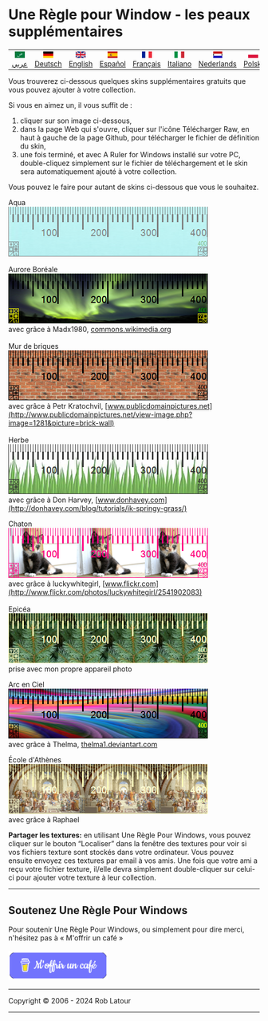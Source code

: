 
# Une Règle pour Window - les peaux supplémentaires

<!-- header -->
|||||||||||
| :---: | :---: | :---: | :---: | :---: |:---: | :---: | :---: |:---: | :---: |
| [![عربي](/images/flags/ar.png)](../en/README.md)<br>[عربي](../ar/README.md) | [![Deutsch](/images/flags/de.png)](../de/README.md)<br>[Deutsch](../de/README.md) | [![English](/images/flags/en-GB.png)](../en/README.md)<br>[English](../en/README.md) | [![Español](/images/flags/es.png)](../es/README.md)<br>[Español](../es/README.md) | [![Français](/images/flags/fr.png)](../fr/README.md)<br>[Français](../fr/README.md)| [![Italiano](/images/flags/it.png)](../it/README.md)<br>[Italiano](../it/README.md) | [![Nederlands](/images/flags/nl.png)](../nl/README.md)<br>[Nederlands](../nl/README.md) | [![Polski](/images/flags/pl.png)](../pl/README.md)<br>[Polski](../pl/README.md) | [![Português](/images/flags/pt.png)](../pt/README.md)<br>[Português](../pt/README.md) | [![Svenska](/images/flags/sv.png)](../sv/README.md)<br>[Svenska](../sv/README.md) |

<!-- header -->

Vous trouverez ci-dessous quelques skins supplémentaires gratuits que vous pouvez ajouter à votre collection.

Si vous en aimez un, il vous suffit de :
1. cliquer sur son image ci-dessous,
2. dans la page Web qui s'ouvre, cliquer sur l'icône Télécharger Raw, en haut à gauche de la page Github, pour télécharger le fichier de définition du skin,
3. une fois terminé, et avec A Ruler for Windows installé sur votre PC, double-cliquez simplement sur le fichier de téléchargement et le skin sera automatiquement ajouté à votre collection.

Vous pouvez le faire pour autant de skins ci-dessous que vous le souhaitez.


Aqua  
[![Aqua](/images/skins/Aqua.png)](RulerDefinition_Aqua.ar4w)  
  
Aurore Boréale  
[![Aurore boréale](/images/skins/AuroraBorealis.png)](RulerDefinition_Aurore%20Boreale.ar4w)  
avec grâce à Madx1980, [commons.wikimedia.org](http://commons.wikimedia.org/wiki/File:Aurora_Borealis_in_north_pole.jpg)  
   
Mur de briques  
[![Brick Wall](/images/skins/BrickWall.png)](RulerDefinition_Mur%20de%20Briques.ar4w)  
avec grâce à Petr Kratochvil, [www.publicdomainpictures.net](http://www.publicdomainpictures.net/view-image.php?image=1281&picture=brick-wall)  
   
Herbe  
[![Herbe](/images/skins/grass.png)](RulerDefinition_Herbe.ar4w)  
avec grâce à Don Harvey, [www.donhavey.com](http://donhavey.com/blog/tutorials/ik-springy-grass/)  

Chaton  
[![Chaton](/images/skins/kitten.png)](RulerDefinition_Chaton.ar4w)  
avec grâce à luckywhitegirl, [www.flickr.com](http://www.flickr.com/photos/luckywhitegirl/2541902083)  
   
Epicéa  
[![Pines](/images/skins/spruce.png)](RulerDefinition_Epicea.ar4w)  
prise avec mon propre appareil photo   

Arc en Ciel  
[![Arc en cie](/images/skins/rainbow.png)](RulerDefinition_Arc%20en%20Ciel.ar4w)  
avec grâce à Thelma, [thelma1.deviantart.com](http://thelma1.deviantart.com/)  

École d'Athènes  
[![School of Athens](/images/skins/ShoolOfAthens.png)](RulerDefinition_Ecole%20d%20Athenes.ar4w)  
avec grâce à Raphael

**Partager les textures:** en utilisant Une Règle Pour Windows, vous pouvez cliquer sur le bouton “Localiser” dans la fenêtre des textures pour voir si vos fichiers texture sont stockés dans votre ordinateur. Vous pouvez ensuite envoyez ces textures par email à vos amis. Une fois que votre ami a reçu votre fichier texture, il/elle devra simplement double-cliquer sur celui-ci pour ajouter votre texture à leur collection.  


* * * 
## Soutenez Une Règle Pour Windows

Pour soutenir Une Règle Pour Windows, ou simplement pour dire merci, n'hésitez pas à « M'offrir un café »<br><br>
[<img alt="M'offrir un café" width="200px" src="buymeacoffee-french.png" />](https://buymeacoffee.com/roblatour?l=fr)
* * *
Copyright © 2006 - 2024 Rob Latour
* * *